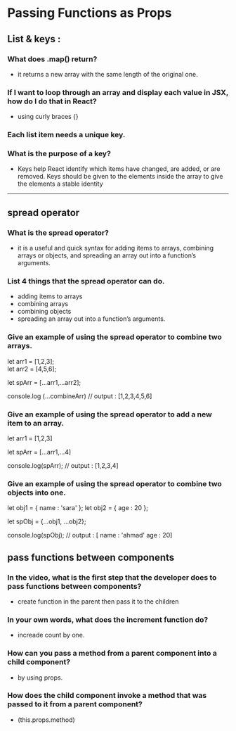 # Passing Functions as Props

## List & keys :

### What does .map() return?

- it returns a new array with the same length of the original one.

### If I want to loop through an array and display each value in JSX, how do I do that in React?

- using curly braces {}

### Each list item needs a unique **key**.

### What is the purpose of a key?

- Keys help React identify which items have changed, are added, or are removed. Keys should be given to the elements inside the array to give the elements a stable identity

---

## spread operator

### What is the spread operator?

- it is a useful and quick syntax for adding items to arrays, combining arrays or objects, and spreading an array out into a function’s arguments.

### List 4 things that the spread operator can do.

- adding items to arrays
- combining arrays
- combining objects
- spreading an array out into a function’s arguments.

### Give an example of using the spread operator to combine two arrays.

let arr1 = [1,2,3];
<br>
let arr2 = [4,5,6];

let spArr = [...arr1,...arr2];

console.log (...combineArr) // output : [1,2,3,4,5,6]

### Give an example of using the spread operator to add a new item to an array.

let arr1 = [1,2,3]

let spArr = [...arr1,...4]

console.log(spArr); // output : [1,2,3,4]

### Give an example of using the spread operator to combine two objects into one.

let obj1 = { name : 'sara' };
let obj2 = { age : 20 };

let spObj = {...obj1, ...obj2};

console.log(spObj); // output : [ name : 'ahmad' age : 20]

## pass functions between components

### In the video, what is the first step that the developer does to pass functions between components?

- create function in the parent then pass it to the children

### In your own words, what does the increment function do?

- increade count by one.

### How can you pass a method from a parent component into a child component?

- by using props.

### How does the child component invoke a method that was passed to it from a parent component?

- (this.props.method)
